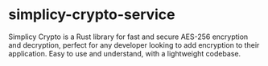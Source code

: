 # simplicy-crypto-service
Simplicy Crypto is a Rust library for fast and secure AES-256 encryption and decryption, perfect for any developer looking to add encryption to their application. Easy to use and understand, with a lightweight codebase.
